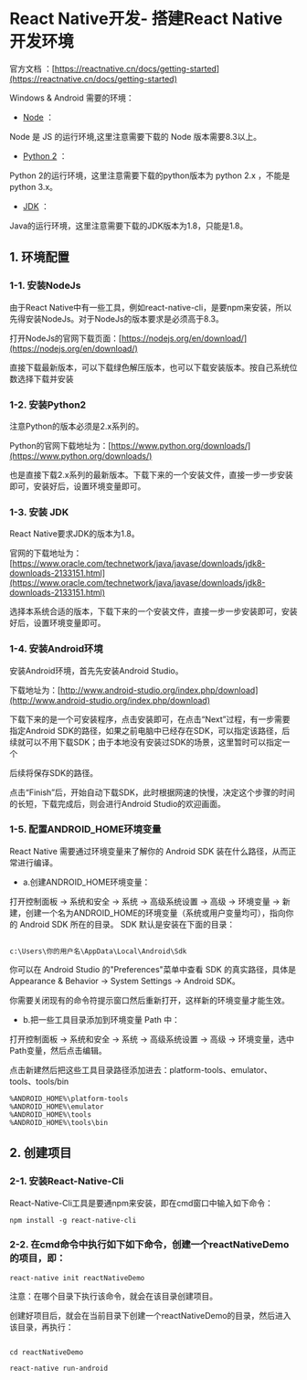 
# React Native开发- 搭建React Native开发环境



官方文档 ：[https://reactnative.cn/docs/getting-started](https://reactnative.cn/docs/getting-started)


Windows & Android 需要的环境：

- [Node](https://nodejs.org/en/download/) ：

Node 是 JS 的运行环境,这里注意需要下载的 Node 版本需要8.3以上。

- [Python 2](https://www.python.org/downloads/) ：

Python 2的运行环境，这里注意需要下载的python版本为 python 2.x ，不能是 python 3.x。

- [JDK](https://www.oracle.com/java/technologies/javase-jdk8-downloads.html) ：

Java的运行环境，这里注意需要下载的JDK版本为1.8，只能是1.8。


## 1. 环境配置

### 1-1. 安装NodeJs

由于React Native中有一些工具，例如react-native-cli，是要npm来安装，所以先得安装NodeJs。对于NodeJs的版本要求是必须高于8.3。

打开NodeJs的官网下载页面：[https://nodejs.org/en/download/](https://nodejs.org/en/download/)

直接下载最新版本，可以下载绿色解压版本，也可以下载安装版本。按自己系统位数选择下载并安装


### 1-2. 安装Python2

注意Python的版本必须是2.x系列的。

Python的官网下载地址为：[https://www.python.org/downloads/](https://www.python.org/downloads/)

也是直接下载2.x系列的最新版本。下载下来的一个安装文件，直接一步一步安装即可，安装好后，设置环境变量即可。

### 1-3. 安装 JDK

React Native要求JDK的版本为1.8。

官网的下载地址为：[https://www.oracle.com/technetwork/java/javase/downloads/jdk8-downloads-2133151.html](https://www.oracle.com/technetwork/java/javase/downloads/jdk8-downloads-2133151.html)

选择本系统合适的版本，下载下来的一个安装文件，直接一步一步安装即可，安装好后，设置环境变量即可。

### 1-4. 安装Android环境

安装Android环境，首先先安装Android Studio。

下载地址为：[http://www.android-studio.org/index.php/download](http://www.android-studio.org/index.php/download)

下载下来的是一个可安装程序，点击安装即可，在点击“Next”过程，有一步需要指定Android SDK的路径，如果之前电脑中已经存在SDK，可以指定该路径，后续就可以不用下载SDK；由于本地没有安装过SDK的场景，这里暂时可以指定一个

后续将保存SDK的路径。

点击“Finish”后，开始自动下载SDK，此时根据网速的快慢，决定这个步骤的时间的长短，下载完成后，则会进行Android Studio的欢迎画面。

### 1-5. 配置ANDROID_HOME环境变量

React Native 需要通过环境变量来了解你的 Android SDK 装在什么路径，从而正常进行编译。


- a.创建ANDROID_HOME环境变量：

打开控制面板 -> 系统和安全 -> 系统 -> 高级系统设置 -> 高级 -> 环境变量 -> 新建，创建一个名为ANDROID_HOME的环境变量（系统或用户变量均可），指向你的 Android SDK 所在的目录。
SDK 默认是安装在下面的目录：

```

c:\Users\你的用户名\AppData\Local\Android\Sdk

```

你可以在 Android Studio 的"Preferences"菜单中查看 SDK 的真实路径，具体是Appearance & Behavior → System Settings → Android SDK。

你需要关闭现有的命令符提示窗口然后重新打开，这样新的环境变量才能生效。
- b.把一些工具目录添加到环境变量 Path 中：

打开控制面板 -> 系统和安全 -> 系统 -> 高级系统设置 -> 高级 -> 环境变量，选中Path变量，然后点击编辑。

点击新建然后把这些工具目录路径添加进去：platform-tools、emulator、tools、tools/bin

```
%ANDROID_HOME%\platform-tools
%ANDROID_HOME%\emulator
%ANDROID_HOME%\tools
%ANDROID_HOME%\tools\bin

```

## 2. 创建项目

### 2-1. 安装React-Native-Cli

React-Native-Cli工具是要通npm来安装，即在cmd窗口中输入如下命令：

```
npm install -g react-native-cli

```

### 2-2. 在cmd命令中执行如下如下命令，创建一个reactNativeDemo的项目，即：

```
react-native init reactNativeDemo

```

注意：在哪个目录下执行该命令，就会在该目录创建项目。

创建好项目后，就会在当前目录下创建一个reactNativeDemo的目录，然后进入该目录，再执行：

```

cd reactNativeDemo

react-native run-android

```